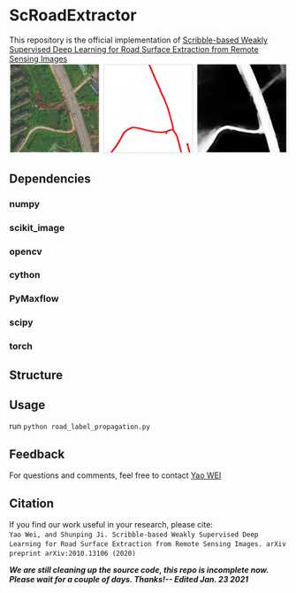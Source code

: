 # ScRoadExtractor
This repository is the official implementation of [Scribble-based Weakly Supervised Deep Learning for Road Surface Extraction from Remote Sensing Images](https://arxiv.org/abs/2010.13106)  
![image](https://github.com/weiyao1996/weiyao1996.github.io/blob/master/img/xxxx.png)  
## Dependencies  
### numpy  
### scikit_image  
### opencv  
### cython
### PyMaxflow  
### scipy  
### torch  
## Structure  
  
## Usage  
run `python road_label_propagation.py`  
## Feedback  
For questions and comments, feel free to contact [Yao WEI](weiyao@whu.edu.cn)
## Citation  
If you find our work useful in your research, please cite:  
`Yao Wei, and Shunping Ji. Scribble-based Weakly Supervised Deep Learning for Road Surface Extraction from Remote Sensing Images. arXiv preprint arXiv:2010.13106 (2020)`  
  
***We are still cleaning up the source code, this repo is incomplete now. Please wait for a couple of days. Thanks!-- Edited Jan. 23 2021***
